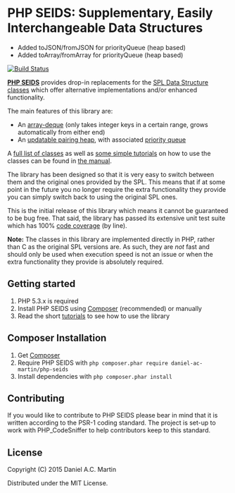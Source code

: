 PHP SEIDS: Supplementary, Easily Interchangeable Data Structures
================================================================

* Added toJSON/fromJSON for priorityQueue (heap based)
* Added toArray/fromArray for priorityQueue (heap based)

[![Build Status][build status]][travis-ci]

**[PHP SEIDS]** provides drop-in replacements for the [SPL Data Structure
classes] which offer alternative implementations and/or enhanced
functionality.

The main features of this library are:

* An [array-deque] (only takes integer keys in a certain range, grows
  automatically from either end)
* An [updatable pairing heap], with associated [priority queue]

A [full list of classes] as well as [some simple tutorials] on how to use the
classes can be found in [the manual].

The library has been designed so that it is very easy to switch between them and
the original ones provided by the SPL. This means that if at some point in the
future you no longer require the extra functionality they provide you can simply
switch back to using the original SPL ones.

This is the initial release of this library which means it cannot be guaranteed
to be bug free. That said, the library has passed its extensive unit test suite
which has 100% [code coverage] (by line).

**Note:** The classes in this library are implemented directly in PHP, rather
than C as the original SPL versions are. As such, they are *not* fast and should
only be used when execution speed is not an issue or when the extra
functionality they provide is absolutely required.

Getting started
---------------

1. PHP 5.3.x is required
2. Install PHP SEIDS using [Composer] (recommended) or manually
3. Read the short [tutorials] to see how to use the library

Composer Installation
---------------------

1. Get [Composer]
2. Require PHP SEIDS with `php composer.phar require daniel-ac-martin/php-seids`
3. Install dependencies with `php composer.phar install`

Contributing
------------

If you would like to contribute to PHP SEIDS please bear in mind that it is
written according to the PSR-1 coding standard. The project is set-up to work
with PHP_CodeSniffer to help contributors keep to this standard.

License
-------

Copyright (C) 2015 Daniel A.C. Martin

Distributed under the MIT License.

 [PHP SEIDS]:                  http://php-seids.net
 [travis-ci]:                  https://travis-ci.org/daniel-ac-martin/php-seids
 [build status]:               https://travis-ci.org/daniel-ac-martin/php-seids.png?branch=master
 [SPL Data Structure classes]: http://php.net/manual/en/spl.datastructures.php
 [array-deque]:                http://php-seids.net/manual/en/class.seids.arrays.dynamic.arraydeque.php
 [updatable pairing heap]:     http://php-seids.net/manual/en/class.seids.heaps.pairing.heap.php
 [priority queue]:             http://php-seids.net/manual/en/class.seids.heaps.pairing.priorityqueue.php
 [full list of classes]:       http://php-seids.net/manual/en/datastructures.php
 [tutorials]:                  http://php-seids.net/manual/en/getting-started.tutorials.php
 [some simple tutorials]:      http://php-seids.net/manual/en/getting-started.tutorials.php
 [the manual]:                 http://php-seids.net/manual/en/
 [code coverage]:              http://php-seids.net/code-coverage/
 [Composer]:                   http://getcomposer.org

